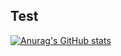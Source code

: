 ## Test

[![Anurag's GitHub stats](https://github-readme-stats.vercel.app/api?username=astianmuchui)](https://github.com/astianmuchui/github-readme-stats)
